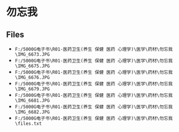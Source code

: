 # 勿忘我

## Files

- `F:/5000G电子书\R01-医药卫生(养生 保健 医药 心理学)\医学\药材\勿忘我\IMG_6673.JPG`
- `F:/5000G电子书\R01-医药卫生(养生 保健 医药 心理学)\医学\药材\勿忘我\IMG_6675.JPG`
- `F:/5000G电子书\R01-医药卫生(养生 保健 医药 心理学)\医学\药材\勿忘我\IMG_6676.JPG`
- `F:/5000G电子书\R01-医药卫生(养生 保健 医药 心理学)\医学\药材\勿忘我\IMG_6679.JPG`
- `F:/5000G电子书\R01-医药卫生(养生 保健 医药 心理学)\医学\药材\勿忘我\IMG_6681.JPG`
- `F:/5000G电子书\R01-医药卫生(养生 保健 医药 心理学)\医学\药材\勿忘我\IMG_6682.JPG`
- `F:/5000G电子书\R01-医药卫生(养生 保健 医药 心理学)\医学\药材\勿忘我\files.txt`
